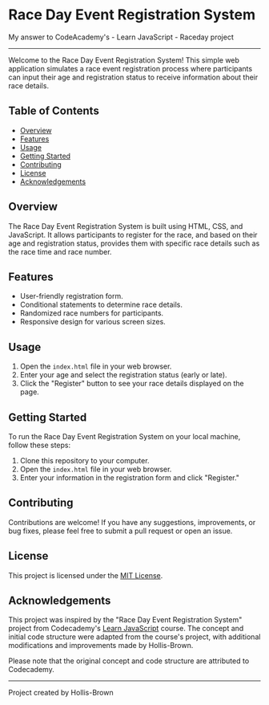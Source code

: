 # Race Day Event Registration System
My answer to CodeAcademy's - Learn JavaScript - Raceday project

---

Welcome to the Race Day Event Registration System! This simple web application simulates a race event registration process where participants can input their age and registration status to receive information about their race details.

## Table of Contents

- [Overview](#overview)
- [Features](#features)
- [Usage](#usage)
- [Getting Started](#getting-started)
- [Contributing](#contributing)
- [License](#license)
- [Acknowledgements](#acknowledgements)

## Overview

The Race Day Event Registration System is built using HTML, CSS, and JavaScript. It allows participants to register for the race, and based on their age and registration status, provides them with specific race details such as the race time and race number.

## Features

- User-friendly registration form.
- Conditional statements to determine race details.
- Randomized race numbers for participants.
- Responsive design for various screen sizes.

## Usage

1. Open the `index.html` file in your web browser.
2. Enter your age and select the registration status (early or late).
3. Click the "Register" button to see your race details displayed on the page.

## Getting Started

To run the Race Day Event Registration System on your local machine, follow these steps:

1. Clone this repository to your computer.
2. Open the `index.html` file in your web browser.
3. Enter your information in the registration form and click "Register."

## Contributing

Contributions are welcome! If you have any suggestions, improvements, or bug fixes, please feel free to submit a pull request or open an issue.

## License

This project is licensed under the [MIT License](LICENSE).

## Acknowledgements

This project was inspired by the "Race Day Event Registration System" project from Codecademy's [Learn JavaScript](https://www.codecademy.com/learn/introduction-to-javascript) course. The concept and initial code structure were adapted from the course's project, with additional modifications and improvements made by Hollis-Brown.

Please note that the original concept and code structure are attributed to Codecademy.

---

Project created by Hollis-Brown
